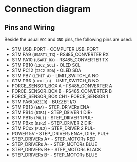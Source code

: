 # Connection diagram

## Pins and Wiring

Beside the usual `VCC` and `GND` pins, the following pins are used:

* STM USB_PORT - COMPUTER USB_PORT
* STM PA9 (`USART1_TX`) - RS485_CONVERTER RX
* STM PA10 (`USART_RX`) - RS485_CONVERTER TX
* STM PB10 (`I2C2_SCL`) - OLED SCL
* STM PC12 (`I2C2 SDA`) - OLED SDA
* STM PB7  (`LIMIT_A`) - LIMIT_SWITCH_A NO
* STM PB6  (`LIMIT_B`) - LIMIT_SWITCH_B NO
* FORCE_SENSOR_BOX A - RS485_CONVERTER A
* FORCE_SENSOR_BOX B - RS485_CONVERTER B
* FORCE_SENSOR_BOX CH1 - FORCE_SENSOR 1
* STM PA6(`BUZZER`) - BUZZER I/O
* STM PB13 (`ENA`) - STEP_DRIVERs ENA-
* STM PB14 (`DIR1`) - STEP_DRIVER 1 DIR-
* STM PB15 (`PUL1`) - STEP_DRIVER 1 PUL-
* STM PBxx (`DIR2`) - STEP_DRIVER 2 DIR-
* STM PCxx (`PUL2`) - STEP_DRIVER 2 PUL-
* POWER 5V - STEP_DRIVERs ENA+, DIR+, PUL+
* STEP_DRIVERs A+ - STEP_MOTORs RED
* STEP_DRIVERs A- - STEP_MOTORs BLUE
* STEP_DRIVERs B+ - STEP_MOTORs BLACK
* STEP_DRIVERs B- - STEP_MOTORs BLUE
